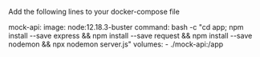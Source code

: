 Add the following lines to your docker-compose file

  mock-api:
    image: node:12.18.3-buster
    command: bash -c "cd app; npm install --save express && npm install --save request && npm install --save nodemon && npx nodemon server.js"
    volumes:
      - ./mock-api:/app
